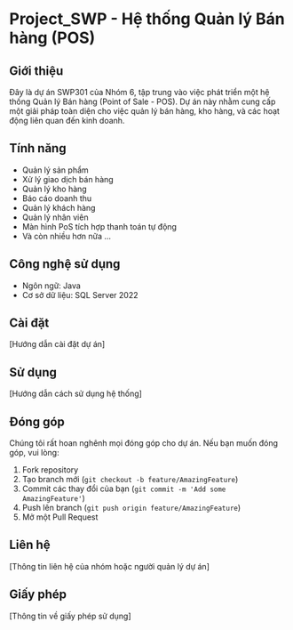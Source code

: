 # Project_SWP - Hệ thống Quản lý Bán hàng (POS)

## Giới thiệu

Đây là dự án SWP301 của Nhóm 6, tập trung vào việc phát triển một hệ thống Quản lý Bán hàng (Point of Sale - POS). Dự án này nhằm cung cấp một giải pháp toàn diện cho việc quản lý bán hàng, kho hàng, và các hoạt động liên quan đến kinh doanh.

## Tính năng

- Quản lý sản phẩm
- Xử lý giao dịch bán hàng
- Quản lý kho hàng
- Báo cáo doanh thu
- Quản lý khách hàng
- Quản lý nhân viên
- Màn hình PoS tích hợp thanh toán tự động
- Và còn nhiều hơn nữa ...
## Công nghệ sử dụng

- Ngôn ngữ: Java
- Cơ sở dữ liệu: SQL Server 2022

## Cài đặt

[Hướng dẫn cài đặt dự án]

## Sử dụng

[Hướng dẫn cách sử dụng hệ thống]

## Đóng góp

Chúng tôi rất hoan nghênh mọi đóng góp cho dự án. Nếu bạn muốn đóng góp, vui lòng:

1. Fork repository
2. Tạo branch mới (`git checkout -b feature/AmazingFeature`)
3. Commit các thay đổi của bạn (`git commit -m 'Add some AmazingFeature'`)
4. Push lên branch (`git push origin feature/AmazingFeature`)
5. Mở một Pull Request

## Liên hệ

[Thông tin liên hệ của nhóm hoặc người quản lý dự án]

## Giấy phép

[Thông tin về giấy phép sử dụng]
